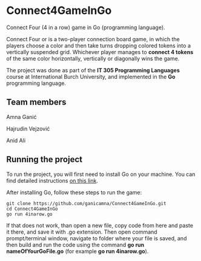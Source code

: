 # Connect4GameInGo
Connect Four (4 in a row) game in Go (programming language).

Connect Four or  is a two-player connection board game, in which the players choose a color and then take turns dropping colored tokens into a vertically suspended grid. Whichever player manages to **connect 4 tokens** of the same color horizontally, vertically or diagonally wins the game.

The project was done as part of the **IT 305 Programming Languages** course at International Burch University, and implemented in the **Go** programming language.

## Team members
Amna Ganić

Hajrudin Vejzović

Anid Ali

## Running the project

To run the project, you will first need to install Go on your machine. You can find detailed instructions [on this link](https://go.dev/doc/install). 

After installing Go, follow these steps to run the game:
```
git clone https://github.com/ganicamna/Connect4GameInGo.git
cd Connect4GameInGo
go run 4inarow.go
```
If that does not work, than open a new file, copy code from here and paste it there, and save it with .go extension. Then open command prompt/terminal window, navigate to folder where your file is saved, and then build and run the code using the command **go run nameOfYourGoFile.go** (for example **go run 4inarow.go**).
